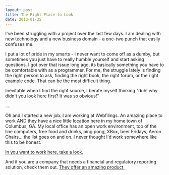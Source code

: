 ```yaml
---
layout: post
title: The Right Place to Look
date: 2013-01-25
---
```


I've been struggling with a project over the last few days.  I am dealing with new technology and a new business domain - a one-two punch that easily confuses me. 

I put a lot of pride in my smarts - I never want to come off as a dumby, but sometimes you just have to really humble yourself and start asking questions.  I got over that issue long ago, its basically something you have to be comfortable with as a programmer.  For me, the struggle lately is finding the right person to ask, finding the right book, the right forum, or the right example code.  That can be the most difficult thing.

Inevitable when I find the right source, I berate myself thinking "duh! why didn't you look here first? It was so obvious!"

....

Oh and I started a new job.  I am working at Webfilings.  An amazing place to work AND they have a nice little location here in my home town of Columbus, GA.  My local office has an open work environment, top of the line computers, free food and drinks, ping pong, XBox, beer Fridays, Aeron Chairs... the list goes on and on.  I never thought I'd work somewhere like this to be honest. 

[In you want to work here, take a look.](https://www.webfilings.com/about/be-part-something-amazing)

And if you are a company that needs a financial and regulatory reporting solution, check them out.  [They offer an amazing product.](http://www.webfilings.com/)